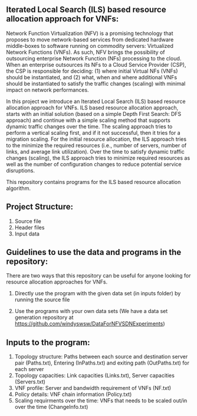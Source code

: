 ## Iterated Local Search (ILS) based resource allocation approach for VNFs:

Network Function Virtualization (NFV) is a promising technology that proposes to move network-based services from dedicated hardware middle-boxes to software running on commodity servers: Virtualized Network Functions (VNFs). As such, NFV brings the possibility of outsourcing enterprise Network Function (NFs) processing to the cloud. When an enterprise outsources its NFs to a Cloud Service Provider (CSP), the CSP is responsible for deciding: (1) where initial Virtual NFs (VNFs) should be instantiated, and (2) what, when and where additional VNFs should be instantiated to satisfy the traffic changes (scaling) with minimal impact on network performances. 

In this project we introduce an Iterated Local Search (ILS) based resource allocation approach for VNFs. ILS based resource allocation approach, starts with an initial solution (based on a simple Depth First Search: DFS approach) and continue with a simple scaling method that supports dynamic traffic changes over the time. The scaling approach tries to perform a vertical scaling first, and if it not successful, then it tries for a migration scaling. For the initial resource allocation, the ILS approach tries to the minimize the required resources (i.e., number of servers, number of links, and average link utilization). Over the time to satisfy dynamic traffic changes (scaling), the ILS approach tries to minimize required resources as well as the number of configuration changes to reduce potential service disruptions.

This repository contains programs for the ILS based resource allocation algorithm.

## Project Structure:

1. Source file
2. Header files
3. Input data

## Guidelines to use the data and programs in the repository:

There are two ways that this repository can be useful for anyone looking for resource allocation approaches for VNFs.

1. Directly use the program with the given data set (in inputs folder) by running the source file

2. Use the programs with your own data sets (We have a data set generation repository at https://github.com/windyswsw/DataForNFVSDNExperiments)

## Inputs to the program:

1. Topology structure: Paths between each source and destination server pair (Paths.txt), Entering (InPaths.txt) and exiting path (OutPaths.txt) for each server
2. Topology capacities: Link capacities (Links.txt), Server capacities (Servers.txt)
3. VNF profile: Server and bandwidth requirement of VNFs (NF.txt)
4. Policy details: VNF chain information (Policy.txt)
5. Scaling requirments over the time: VNFs that needs to be scaled out/in over the time (ChangeInfo.txt)


